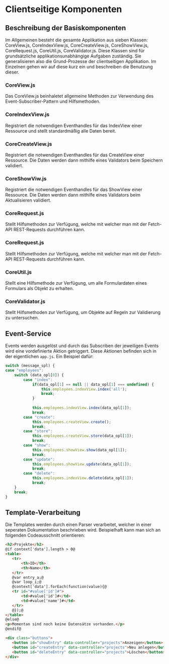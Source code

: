 # Clientseitige Komponenten
## Beschreibung der Basiskomponenten
Im Allgemeinen besteht die gesamte Applikation aus sieben Klassen: CoreView.js, CoreIndexView.js, CoreCreateView.js, 
CoreShowView.js, CoreRequest.js, CoreUtil.js, CoreValidator.js. Diese 
Klassen sind für grundsätzliche applikationsunabhängige Aufgaben zuständig. Sie generalisieren also die Grund-Prozesse 
der clientseitigen Applikation. Im Einzelnen gehen wir auf diese kurz ein und beschreiben die Benutzung dieser.

### CoreView.js
Das CoreView.js beinhaletet allgemeine Methoden zur Verwendung des Event-Subscriber-Pattern und Hilfsmethoden.

### CoreIndexView.js
Registriert die notwendigen Eventhandles für das IndexView einer Ressource und stellt standardmäßig alle Daten bereit.

### CoreCreateView.js
Registriert die notwendigen Eventhandles für das CreateView einer Ressource. Die Daten werden dann mithilfe eines 
Validators beim Speichern validiert.

### CoreShowViw.js
Registriert die notwendigen Eventhandles für das ShowView einer Ressource. Die Daten werden dann mithilfe eines 
Validators beim Aktualisieren validiert.

### CoreRequest.js
Stellt Hilfsmethoden zur Verfügung, welche mit welcher man mit der Fetch-API REST-Requests durchführen kann.

### CoreRequest.js
Stellt Hilfsmethoden zur Verfügung, welche mit welcher man mit der Fetch-API REST-Requests durchführen kann.

### CoreUtil.js
Stellt eine Hilfsmethode zur Verfügung, um alle Formulardaten eines Formulars als Objekt zu erhalten.

### CoreValidator.js
Stellt Hilfsmethoden zur Verfügung, um Objekte auf Regeln zur Validierung zu untersuchen.

## Event-Service
Events werden ausgelöst und durch das Subscriben der jeweiligen Events wird eine vordefinierte Aktion getriggert.
Diese Aktionen befinden sich in der eigentlichen `app.js`. Ein Beispiel dafür:

```javascript
switch (message_spl) {
case "employees":
    switch (data_opl[0]) {
        case "index":
            if(data_opl[1] == null || data_opl[1] === undefined) {
                this.employees.indexView.index('all');
                break;
            }
            
            this.employees.indexView.index(data_opl[1]);
            break;
        case "create":
            this.employees.createView.create();
            break;
        case "store":
            this.employees.createView.store(data_opl[1]);
            break;
        case "show":
            this.employees.showView.show(data_opl[1]);
            break;
        case "update":
            this.employees.showView.update(data_opl[1]);
            break;
        case "delete":
            this.employees.indexView.delete(data_opl[1]);
            break;
    }
    break;
}
```

## Template-Verarbeitung
Die Templates werden durch einen Parser verarbeitet, welcher in einer seperaten Dokumentation beschrieben wird. 
Beispielhaft kann man sich an folgenden Codeausschnitt orientieren:

 ```html
<h2>Projekte</h2>
@if context['data'].length > 0@
<table>
    <tr>
        <th>ID</th>
        <th>Name</th>
    </tr>
    @var entry_a;@
    @var loop_i;@
    @context['data'].forEach(function(value){@
    <tr id="#value['id']#">
        <td>#value['id']#</td>
        <td>#value['name']#</td>
    </tr>
    @});@
</table>
@else@
<p>Momentan sind noch keine Datensätze vorhanden.</p>
@endif@

<div class="buttons">
    <button id="showEntry" data-controller="projects">Anzeigen</button>
    <button id="createEntry" data-controller="projects">Neu anlegen</button>
    <button id="deleteEntry" data-controller="projects">Löschen</button>
</div>
```
